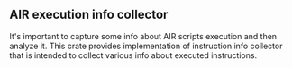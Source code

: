 ## AIR execution info collector

It's important to capture some info about AIR scripts execution and then analyze it. This crate provides implementation of instruction info collector that is intended to collect various info about executed instructions.
